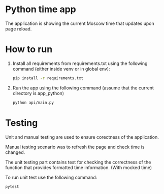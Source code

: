 # Python time app

The application is showing the current Moscow time that updates upon page reload.

# How to run
1. Install all requirements from requirements.txt using the following command (either inside venv or in global env):
   ```bash
   pip install -r requirements.txt
   ```
2. Run the app using the following command (assume that the current directory is app_python)
   ```bash
   python api/main.py
   ```

# Testing
Unit and manual testing are used to ensure corectness of the application. 

Manual testing scenario was to refresh the page and check time is changed.

The unit testing part contains test for checking the correctness of the function that provides formatted time information. (With mocked time)

To run unit test use the following command:
```bash
pytest
```
